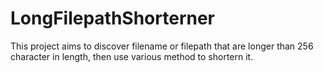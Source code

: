 # LongFilepathShorterner
This project aims to discover filename or filepath that are longer than 256 character in length, then use various method to shortern it.
